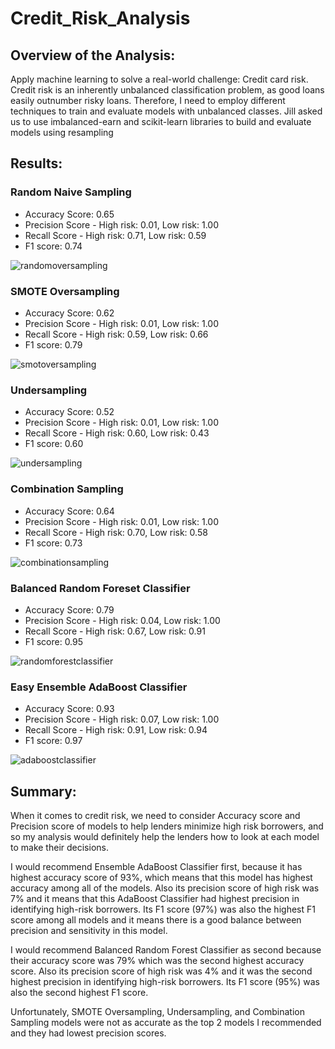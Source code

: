 # Credit_Risk_Analysis
## Overview of the Analysis:
Apply machine learning to solve a real-world challenge: Credit card risk.
Credit risk is an inherently unbalanced classification problem, as good loans easily outnumber risky loans. 
Therefore, I need to employ different techniques to train and evaluate models with unbalanced classes.
Jill asked us to use imbalanced-earn and scikit-learn libraries to build and evaluate models using resampling

## Results:
### Random Naive Sampling
- Accuracy Score: 0.65
- Precision Score - High risk: 0.01, Low risk: 1.00
- Recall Score - High risk: 0.71, Low risk: 0.59
- F1 score: 0.74

![randomoversampling](Resources/randomoversampling.png)

### SMOTE Oversampling
- Accuracy Score: 0.62
- Precision Score - High risk: 0.01, Low risk: 1.00
- Recall Score - High risk: 0.59, Low risk: 0.66
- F1 score: 0.79

![smotoversampling](Resources/smotoversampling.png)

### Undersampling
- Accuracy Score: 0.52
- Precision Score - High risk: 0.01, Low risk: 1.00
- Recall Score - High risk: 0.60, Low risk: 0.43
- F1 score: 0.60

![undersampling](Resources/undersampling.png)

### Combination Sampling
- Accuracy Score: 0.64
- Precision Score - High risk: 0.01, Low risk: 1.00
- Recall Score - High risk: 0.70, Low risk: 0.58
- F1 score: 0.73

![combinationsampling](Resources/combinationsampling.png)

### Balanced Random Foreset Classifier
- Accuracy Score: 0.79
- Precision Score - High risk: 0.04, Low risk: 1.00
- Recall Score - High risk: 0.67, Low risk: 0.91
- F1 score: 0.95

![randomforestclassifier](Resources/randomforestclassifier.png)


### Easy Ensemble AdaBoost Classifier
- Accuracy Score: 0.93
- Precision Score - High risk: 0.07, Low risk: 1.00
- Recall Score - High risk: 0.91, Low risk: 0.94
- F1 score: 0.97

![adaboostclassifier](Resources/adaboostclassifier.png)

## Summary: 
When it comes to credit risk, we need to consider Accuracy score and Precision score of models to help lenders minimize high risk borrowers, and so my analysis
would definitely help the lenders how to look at each model to make their decisions.

I would recommend Ensemble AdaBoost Classifier first, because it has highest accuracy score of 93%, which means that this model has highest accuracy among 
all of the models. Also its precision score of high risk was 7% and it means that this AdaBoost Classifier had highest precision in identifying high-risk borrowers.
Its F1 score (97%) was also the highest F1 score among all models and it means there is a good balance between precision and sensitivity in this model.

I would recommend Balanced Random Forest Classifier as second because their accuracy score was 79% which was the second highest accuracy score. 
Also its precision score of high risk was 4% and it was the second highest precision in identifying high-risk borrowers.
Its F1 score (95%) was also the second highest F1 score.

Unfortunately, SMOTE Oversampling, Undersampling, and Combination Sampling models were not as accurate as the top 2 models I recommended and 
they had lowest precision scores. 

